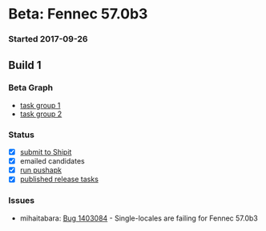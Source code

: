 # Beta: Fennec 57.0b3

### Started 2017-09-26

## Build 1


### Beta Graph
- [task group 1](https://tools.taskcluster.net/push-inspector/#/COlPp7SoTE6eoEKfxsHRVA)
- [task group 2](https://tools.taskcluster.net/push-inspector/#/QF64rqvVQY-1Pcl0sOCRAA)

### Status
- [x] [submit to Shipit](https://wiki.mozilla.org/Release:Release_Automation_on_Mercurial:Starting_a_Release#Submit_to_Ship_It)
- [x] emailed candidates
- [x] [run pushapk](https://github.com/mozilla/releasewarrior/blob/master/how-tos/fennec-temp-relpro.md#run-pushapk-manually)
- [x] [published release tasks](https://wiki.mozilla.org/Release:Release_Automation_on_Mercurial:Updates_through_Shipping#Post-release_tasks)

### Issues
- mihaitabara: [Bug 1403084](https://bugzil.la/1403084) - Single-locales are failing for Fennec 57.0b3
